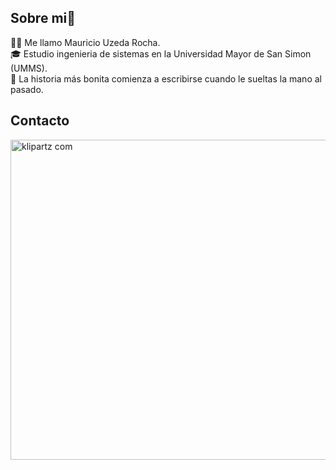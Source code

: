 ## Sobre mi👋
🙋‍♂️ Me llamo Mauricio Uzeda Rocha.  
🎓 Estudio ingenieria de sistemas en la Universidad Mayor de San Simon (UMMS).  
📖 La historia más bonita comienza a escribirse cuando le sueltas la mano al pasado.
## Contacto
<img width="690" height="512" alt="klipartz com" src="https://github.com/user-attachments/assets/0850aa95-7bae-42bc-ab8f-a5274d70bc21" /> 
